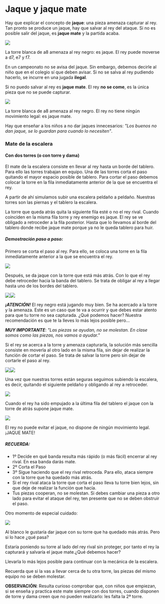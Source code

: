 # Jaque y jaque mate

Hay que explicar el concepto de **jaque**: una pieza amenaza capturar al rey. Tan pronto se produce un jaque, hay que salvar al rey del ataque. Si no es posible salir del jaque, es **jaque mate** y la partida acaba.

![](img/image24.png)

La torre blanca de a8 amenaza al rey negro: es jaque. El rey puede moverse a d7, e7 y f7.

En un campeonato no se avisa del jaque. Sin embargo, debemos decirle al niño que en el colegio sí que deben avisar. Si no se salva al rey pudiendo hacerlo, se incurre en una jugada **ilegal**.

Si no puedo salvar al rey es **jaque mate**. El rey **no se come**, es la única pieza que no se puede capturar.

![](img/image40.png)

La torre blanca de a8 amenaza al rey negro. El rey no tiene ningún movimiento legal: es jaque mate.

Hay que enseñar a los niños a no dar jaques innecesarios: _"Los buenos no dan jaque, se lo guardan para cuando lo necesiten"_.

### Mate de la escalera

#### Con dos torres (o con torre y dama)

El mate de la escalera consiste en llevar al rey hasta un borde del tablero. Para ello las torres trabajan en equipo. Una de las torres corta el paso quitando el mayor espacio posible de tablero. Para cortar el paso debemos colocar la torre en la fila inmediatamente anterior de la que se encuentra el rey.

A partir de ahí simulamos subir una escalera peldaño a peldaño. Nuestras torres son las piernas y el tablero la escalera.

La torre que queda atrás quita la siguiente fila esté o no  el rey rival. Cuando coinciden en la misma fila torre y rey enemigo es jaque. El rey se ve obligado a retroceder a la fila posterior. Hasta que lo llevamos al borde del tablero donde recibe jaque mate porque ya no le queda tablero para huir.

##### Demostración paso a paso:

Primero se corta el paso al rey. Para ello, se coloca una torre en la fila inmediatamente anterior a la que se encuentra el rey.

![](img/image76.png)

Después, se da jaque con la torre que está más atrás. Con lo que el rey debe retroceder hacia la banda del tablero. Se trata de obligar al rey a llegar hasta uno de los bordes del tablero.

![](img/image90.png)![](img/image8.png)

**_¡ATENCIÓN!_** El rey negro está jugando muy bien. Se ha acercado a la torre y la amenaza. Este es un caso que te va a ocurrir y que debes estar atento para que tu torre no sea capturada. ¿Qué podemos hacer? Nuestra recomendación es que te la lleves lo más lejos posible pero…

**_MUY IMPORTANTE_**: _"Las piezas se ayudan, no se molestan. En clase somos como las piezas, nos vamos a ayudar."_

Si el rey se acerca a la torre y amenaza capturarla, la solución más sencilla consiste en moverla al otro lado en la misma fila, sin dejar de realizar la función de cortar el paso. Se trata de salvar la torre pero sin dejar de cortarle el paso al rey.

![](img/image13.png)![](img/image87.png)

Una vez que nuestras torres están seguras seguimos subiendo la escalera, es decir, quitando el siguiente peldaño y obligando al rey a retroceder.

![](img/image56.png)

Cuando el rey ha sido empujado a la última fila del tablero el jaque con la torre de atrás supone jaque mate.

![](img/image48.png)

El rey no puede evitar el jaque, no dispone de ningún movimiento legal. ¡JAQUE MATE!

##### RECUERDA:

* 1º Decide en qué banda resulta más rápido (o más fácil) encerrar al rey rival. En esa banda darás mate.
* 2º Corta el Paso
* 3º Sigue haciendo que el rey rival retroceda. Para ello, ataca siempre con la torre que ha quedado más atrás.
* Si el rey rival ataca la torre que corta el paso  lleva tu torre bien lejos, sin que deje de realizar la función que hacía.
* Tus piezas cooperan, no se molestan. Si debes cambiar una pieza a otro lado para evitar el ataque del rey, ten presente que no se deben obstruir el paso.

Otro momento de especial cuidado:

![](img/image105.png)

Al blanco le gustaría dar jaque con su torre que ha quedado más atrás. Pero si lo hace ¿qué pasa?

Estaría poniendo su torre al lado del rey rival sin proteger, por tanto el rey la capturará y salvaría el jaque mate.¿Qué debemos hacer?

Llevarla lo más lejos posible para continuar con la mecánica de la escalera.

Recuerda que si la vas a llevar cerca de tu otra torre, las piezas del mismo equipo no se deben molestar.

**OBSERVACIÓN**: Resulta curioso comprobar que, con niños que empiezan, si se enseña y practica este mate siempre con dos torres, cuando disponen de torre y dama creen que no pueden realizarlo: les falta la 2ª torre.  
